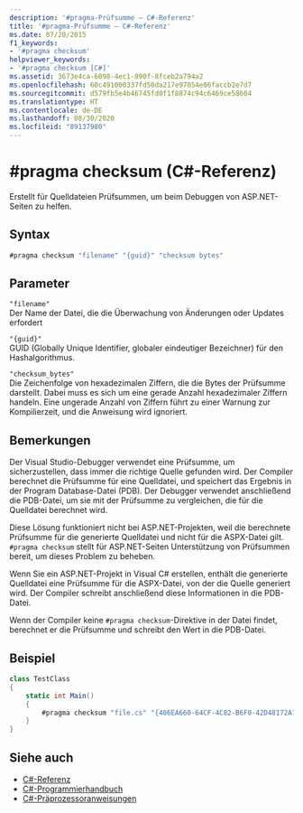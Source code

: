 ```yaml
---
description: '#pragma-Prüfsumme – C#-Referenz'
title: '#pragma-Prüfsumme – C#-Referenz'
ms.date: 07/20/2015
f1_keywords:
- '#pragma checksum'
helpviewer_keywords:
- '#pragma checksum [C#]'
ms.assetid: 3673e4ca-6098-4ec1-890f-8fceb2a794a2
ms.openlocfilehash: 60c491000337fd50da217e97054e86faccb2e7d7
ms.sourcegitcommit: d579fb5e4b46745fd0f1f8874c94c6469ce58604
ms.translationtype: HT
ms.contentlocale: de-DE
ms.lasthandoff: 08/30/2020
ms.locfileid: "89137980"
---
```

# <a name="pragma-checksum-c-reference"></a>#pragma checksum (C#-Referenz)
Erstellt für Quelldateien Prüfsummen, um beim Debuggen von ASP.NET-Seiten zu helfen.  
  
## <a name="syntax"></a>Syntax  
  
```csharp
#pragma checksum "filename" "{guid}" "checksum bytes"  
```  
  
## <a name="parameters"></a>Parameter  
 `"filename"`  
 Der Name der Datei, die die Überwachung von Änderungen oder Updates erfordert  
  
 `"{guid}"`  
 GUID (Globally Unique Identifier, globaler eindeutiger Bezeichner) für den Hashalgorithmus.  
  
 `"checksum_bytes"`  
 Die Zeichenfolge von hexadezimalen Ziffern, die die Bytes der Prüfsumme darstellt. Dabei muss es sich um eine gerade Anzahl hexadezimaler Ziffern handeln. Eine ungerade Anzahl von Ziffern führt zu einer Warnung zur Kompilierzeit, und die Anweisung wird ignoriert.  
  
## <a name="remarks"></a>Bemerkungen  
 Der Visual Studio-Debugger verwendet eine Prüfsumme, um sicherzustellen, dass immer die richtige Quelle gefunden wird. Der Compiler berechnet die Prüfsumme für eine Quelldatei, und speichert das Ergebnis in der Program Database-Datei (PDB). Der Debugger verwendet anschließend die PDB-Datei, um sie mit der Prüfsumme zu vergleichen, die für die Quelldatei berechnet wird.  
  
 Diese Lösung funktioniert nicht bei ASP.NET-Projekten, weil die berechnete Prüfsumme für die generierte Quelldatei und nicht für die ASPX-Datei gilt. `#pragma checksum` stellt für ASP.NET-Seiten Unterstützung von Prüfsummen bereit, um dieses Problem zu beheben.  
  
 Wenn Sie ein ASP.NET-Projekt in Visual C# erstellen, enthält die generierte Quelldatei eine Prüfsumme für die ASPX-Datei, von der die Quelle generiert wird. Der Compiler schreibt anschließend diese Informationen in die PDB-Datei.  
  
 Wenn der Compiler keine `#pragma checksum`-Direktive in der Datei findet, berechnet er die Prüfsumme und schreibt den Wert in die PDB-Datei.  
  
## <a name="example"></a>Beispiel  
  
```csharp
class TestClass  
{  
    static int Main()  
    {  
        #pragma checksum "file.cs" "{406EA660-64CF-4C82-B6F0-42D48172A799}" "ab007f1d23d9" // New checksum  
    }  
}  
```  
  
## <a name="see-also"></a>Siehe auch

- [C#-Referenz](../index.md)
- [C#-Programmierhandbuch](../../programming-guide/index.md)
- [C#-Präprozessoranweisungen](./index.md)

